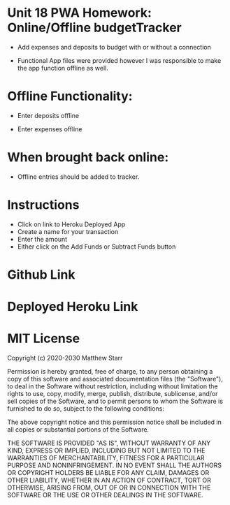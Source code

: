 # Unit 18 PWA Homework: Online/Offline budgetTracker
 * Add expenses and deposits to budget with or without a connection

 * Functional App files were provided however I was responsible to make the app function offline as well.


# Offline Functionality:

  * Enter deposits offline

  * Enter expenses offline

# When brought back online:

  * Offline entries should be added to tracker.

# Instructions

  * Click on link to Heroku Deployed App 
  * Create a name for your transaction
  * Enter the amount 
  * Either click on the Add Funds or Subtract Funds button 
  
# Github Link


# Deployed Heroku Link





# MIT License

Copyright (c) 2020-2030 Matthew Starr

Permission is hereby granted, free of charge, to any person obtaining a copy
of this software and associated documentation files (the "Software"), to deal
in the Software without restriction, including without limitation the rights
to use, copy, modify, merge, publish, distribute, sublicense, and/or sell
copies of the Software, and to permit persons to whom the Software is
furnished to do so, subject to the following conditions:

The above copyright notice and this permission notice shall be included in
all copies or substantial portions of the Software.

THE SOFTWARE IS PROVIDED "AS IS", WITHOUT WARRANTY OF ANY KIND, EXPRESS OR
IMPLIED, INCLUDING BUT NOT LIMITED TO THE WARRANTIES OF MERCHANTABILITY,
FITNESS FOR A PARTICULAR PURPOSE AND NONINFRINGEMENT. IN NO EVENT SHALL THE
AUTHORS OR COPYRIGHT HOLDERS BE LIABLE FOR ANY CLAIM, DAMAGES OR OTHER
LIABILITY, WHETHER IN AN ACTION OF CONTRACT, TORT OR OTHERWISE, ARISING FROM,
OUT OF OR IN CONNECTION WITH THE SOFTWARE OR THE USE OR OTHER DEALINGS IN
THE SOFTWARE.




























